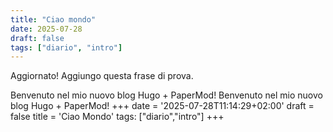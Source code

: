 ```yaml
---
title: "Ciao mondo"
date: 2025-07-28
draft: false
tags: ["diario", "intro"]
---
```


Aggiornato! Aggiungo questa frase di prova.

Benvenuto nel mio nuovo blog Hugo + PaperMod!
Benvenuto nel mio nuovo blog Hugo + PaperMod!
+++
date = '2025-07-28T11:14:29+02:00'
draft = false
title = 'Ciao Mondo'
tags: ["diario","intro"]
+++
